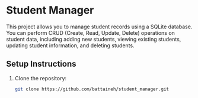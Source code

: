 # Student Manager

This project allows you to manage student records using a SQLite database. You can perform CRUD (Create, Read, Update, Delete) operations on student data, including adding new students, viewing existing students, updating student information, and deleting students.

## Setup Instructions

1. Clone the repository:

   ```bash
   git clone https://github.com/battaineh/student_manager.git
